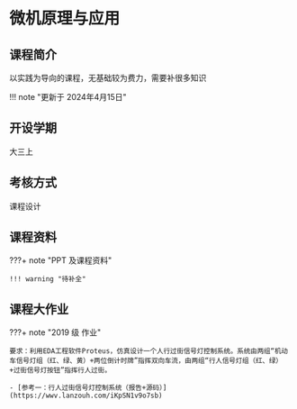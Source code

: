 # 微机原理与应用

## 课程简介

以实践为导向的课程，无基础较为费力，需要补很多知识

!!! note "更新于 2024年4月15日"

## 开设学期

大三上

## 考核方式

课程设计

## 课程资料

???+ note "PPT 及课程资料"

    !!! warning "待补全"

## 课程大作业

???+ note "2019 级 作业"

    要求：利用EDA工程软件Proteus，仿真设计一个人行过街信号灯控制系统。系统由两组“机动车信号灯组（红、绿、黄）+两位倒计时牌”指挥双向车流，由两组“行人信号灯组（红、绿）+过街信号灯按钮”指挥行人过街。
    
    - [参考一：行人过街信号灯控制系统（报告+源码）](https://wwv.lanzouh.com/iKpSN1v9o7sb)

